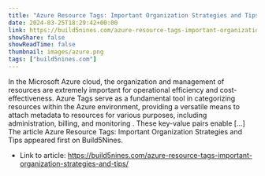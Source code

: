 ```yaml
---
title: "Azure Resource Tags: Important Organization Strategies and Tips"
date: 2024-03-25T18:29:42+00:00
link: https://build5nines.com/azure-resource-tags-important-organization-strategies-and-tips/
showShare: false
showReadTime: false
thumbnail: images/azure.png
tags: ["build5nines.com"]
---
```

In the Microsoft Azure cloud, the organization and management of resources are extremely important for operational efficiency and cost-effectiveness. Azure Tags serve as a fundamental tool in categorizing resources within the Azure environment, providing a versatile means to attach metadata to resources for various purposes, including administration, billing, and monitoring . These key-value pairs enable […]
The article Azure Resource Tags: Important Organization Strategies and Tips appeared first on Build5Nines.

- Link to article: https://build5nines.com/azure-resource-tags-important-organization-strategies-and-tips/